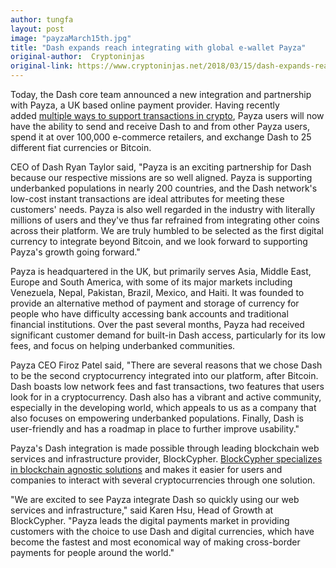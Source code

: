 ```yaml
---
author: tungfa
layout: post
image: "payzaMarch15th.jpg"
title: "Dash expands reach integrating with global e-wallet Payza"
original-author:  Cryptoninjas
original-link: https://www.cryptoninjas.net/2018/03/15/dash-expands-reach-integrating-with-global-e-wallet-payza/
---
```



Today, the Dash core team announced a new integration and partnership with Payza, a UK based online payment provider. Having recently added [multiple ways to support transactions in crypto](https://www.cryptoninjas.net/2017/06/23/payza-adds-list-popular-altcoins-e-wallet-funding-method/), Payza users will now have the ability to send and receive Dash to and from other Payza users, spend it at over 100,000 e-commerce retailers, and exchange Dash to 25 different fiat currencies or Bitcoin.

CEO of Dash Ryan Taylor said, "Payza is an exciting partnership for Dash because our respective missions are so well aligned. Payza is supporting underbanked populations in nearly 200 countries, and the Dash network's low-cost instant transactions are ideal attributes for meeting these customers' needs. Payza is also well regarded in the industry with literally millions of users and they've thus far refrained from integrating other coins across their platform. We are truly humbled to be selected as the first digital currency to integrate beyond Bitcoin, and we look forward to supporting Payza's growth going forward."

Payza is headquartered in the UK, but primarily serves Asia, Middle East, Europe and South America, with some of its major markets including Venezuela, Nepal, Pakistan, Brazil, Mexico, and Haiti. It was founded to provide an alternative method of payment and storage of currency for people who have difficulty accessing bank accounts and traditional financial institutions. Over the past several months, Payza had received significant customer demand for built-in Dash access, particularly for its low fees, and focus on helping underbanked communities.

Payza CEO Firoz Patel said, "There are several reasons that we chose Dash to be the second cryptocurrency integrated into our platform, after Bitcoin. Dash boasts low network fees and fast transactions, two features that users look for in a cryptocurrency. Dash also has a vibrant and active community, especially in the developing world, which appeals to us as a company that also focuses on empowering underbanked populations. Finally, Dash is user-friendly and has a roadmap in place to further improve usability."

Payza's Dash integration is made possible through leading blockchain web services and infrastructure provider, BlockCypher. [BlockCypher specializes in blockchain agnostic solutions](https://www.cryptoninjas.net/2017/08/23/dash-blockcypher-join-forces-blockchain-technology-grant-program/) and makes it easier for users and companies to interact with several cryptocurrencies through one solution.

"We are excited to see Payza integrate Dash so quickly using our web services and infrastructure," said Karen Hsu, Head of Growth at BlockCypher. "Payza leads the digital payments market in providing customers with the choice to use Dash and digital currencies, which have become the fastest and most economical way of making cross-border payments for people around the world."
